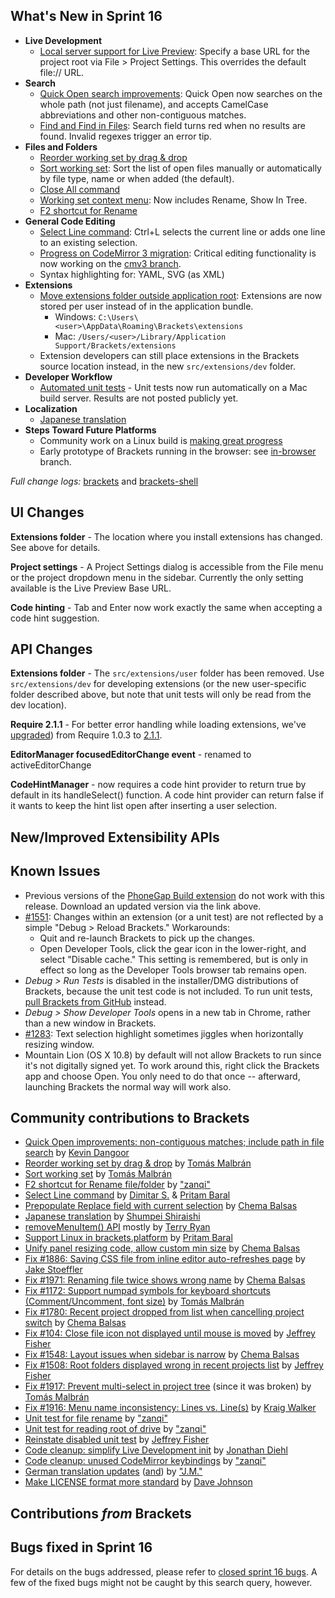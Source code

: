 What's New in Sprint 16
-----------------------
* **Live Development**
    * [Local server support for Live Preview](https://trello.com/card/3-url-mapping-for-live-development/4f90a6d98f77505d7940ce88/664): Specify a base URL for the project root via File > Project Settings. This overrides the default file:// URL.
* **Search**
    * [Quick Open search improvements](https://github.com/adobe/brackets/pull/1470): Quick Open now searches on the whole path (not just filename), and accepts CamelCase abbreviations and other non-contiguous matches.
    * [Find and Find in Files](https://github.com/adobe/brackets/pull/1914): Search field turns red when no results are found. Invalid regexes trigger an error tip.
* **Files and Folders**
    * [Reorder working set by drag & drop](https://github.com/adobe/brackets/pull/1940)
    * [Sort working set](https://github.com/adobe/brackets/pull/1999): Sort the list of open files manually or automatically by file type, name or when added (the default).
    * [Close All command](https://github.com/adobe/brackets/pull/2037)
    * [Working set context menu](https://github.com/adobe/brackets/pull/1919): Now includes Rename, Show In Tree.
    * [F2 shortcut for Rename](https://github.com/adobe/brackets/pull/1922)
* **General Code Editing**
    * [Select Line command](https://github.com/adobe/brackets/pull/2002): Ctrl+L selects the current line or adds one line to an existing selection.
    * [Progress on CodeMirror 3 migration](https://trello.com/card/2-codemirror-3-critical-editing-functionality/4f90a6d98f77505d7940ce88/660): Critical editing functionality is now working on the [cmv3 branch](https://github.com/adobe/brackets/compare/master...cmv3).
    * Syntax highlighting for: YAML, SVG (as XML)
* **Extensions**
    * [Move extensions folder outside application root](https://trello.com/card/3-extensions-outside-application-root/4f90a6d98f77505d7940ce88/659): Extensions are now stored per user instead of in the application bundle.
        * Windows: `C:\Users\<user>\AppData\Roaming\Brackets\extensions`
        * Mac: `/Users/<user>/Library/Application Support/Brackets/extensions`
    * Extension developers can still place extensions in the Brackets source location instead, in the new `src/extensions/dev` folder.
* **Developer Workflow**
    * [Automated unit tests](https://trello.com/card/2-automate-unit-tests/4f90a6d98f77505d7940ce88/661) - Unit tests now run automatically on a Mac build server. Results are not posted publicly yet.
* **Localization**
    * [Japanese translation](https://github.com/adobe/brackets/pull/1929)
* **Steps Toward Future Platforms**
    * Community work on a Linux build is [making great progress](https://groups.google.com/forum/?fromgroups=#!topic/brackets-dev/29vOJ6tvl8A)
    * Early prototype of Brackets running in the browser: see [in-browser](https://github.com/adobe/brackets/compare/master...in-browser) branch.



_Full change logs:_ [brackets](https://github.com/adobe/brackets/compare/sprint-16...sprint-17#commits_bucket) and [brackets-shell](https://github.com/adobe/brackets-shell/compare/sprint-16...sprint-17#commits_bucket)

UI Changes
----------
**Extensions folder** - The location where you install extensions has changed. See above for details.

**Project settings** - A Project Settings dialog is accessible from the File menu or the project dropdown menu in the sidebar. Currently the only setting available is the Live Preview Base URL.

**Code hinting** - Tab and Enter now work exactly the same when accepting a code hint suggestion.

API Changes
-----------
**Extensions folder** - The `src/extensions/user` folder has been removed. Use `src/extensions/dev` for developing extensions (or the new user-specific folder described above, but note that unit tests will only be read from the dev location).

**Require 2.1.1** - For better error handling while loading extensions, we've [upgraded](https://github.com/adobe/brackets/pull/1968)) from Require 1.0.3 to [2.1.1](https://github.com/jrburke/requirejs/wiki/Upgrading-to-RequireJS-2.1).

**EditorManager focusedEditorChange event** - renamed to activeEditorChange

**CodeHintManager** - now requires a code hint provider to return true by default in its handleSelect() function. A code hint provider can return false if it wants to keep the hint list open after inserting a user selection.

New/Improved Extensibility APIs
-------------------------------

Known Issues
------------
* Previous versions of the [PhoneGap Build extension](https://github.com/adobe/brackets-phonegap) do not work with this release. Download an updated version via the link above.
* [#1551](https://github.com/adobe/brackets/issues/1551): Changes within an extension (or a unit test) are not reflected by a simple "Debug > Reload Brackets." Workarounds:
    * Quit and re-launch Brackets to pick up the changes.
    * Open Developer Tools, click the gear icon in the lower-right, and select "Disable cache." This setting is remembered, but is only in effect so long as the Developer Tools browser tab remains open.
* _Debug > Run Tests_ is disabled in the installer/DMG distributions of Brackets, because the unit test code is not included. To run unit tests, [pull Brackets from GitHub](https://github.com/adobe/brackets/wiki/How-to-Hack-on-Brackets#wiki-getcode) instead.
* _Debug > Show Developer Tools_ opens in a new tab in Chrome, rather than a new window in Brackets.
* [#1283](https://github.com/adobe/brackets/issues/1283): Text selection highlight sometimes jiggles when horizontally resizing window.
* Mountain Lion (OS X 10.8) by default will not allow Brackets to run since it's not digitally signed yet.  To work around this, right click the Brackets app and choose Open.  You only need to do that once -- afterward, launching Brackets the normal way will work also.


Community contributions to Brackets
-----------------------------------
* [Quick Open improvements: non-contiguous matches; include path in file search](https://github.com/adobe/brackets/pull/1470) by [Kevin Dangoor](https://github.com/dangoor)
* [Reorder working set by drag & drop](https://github.com/adobe/brackets/pull/1940) by [Tomás Malbrán](https://github.com/TomMalbran)
* [Sort working set](https://github.com/adobe/brackets/pull/1999) by [Tomás Malbrán](https://github.com/TomMalbran)
* [F2 shortcut for Rename file/folder](https://github.com/adobe/brackets/pull/1922) by ["zanqi"](https://github.com/zanqi)
* [Select Line command](https://github.com/adobe/brackets/pull/2002) by [Dimitar S.](https://github.com/deemeetar) & [Pritam Baral](https://github.com/pritambaral)
* [Prepopulate Replace field with current selection](https://github.com/adobe/brackets/pull/1964) by [Chema Balsas](https://github.com/jbalsas)
* [Japanese translation](https://github.com/adobe/brackets/pull/1929) by [Shumpei Shiraishi](https://github.com/shumpei)
* [removeMenuItem() API](https://github.com/adobe/brackets/pull/2072) mostly by [Terry Ryan](https://github.com/tpryan)
* [Support Linux in brackets.platform](https://github.com/adobe/brackets/pull/1983) by [Pritam Baral](https://github.com/pritambaral)
* [Unify panel resizing code, allow custom min size](https://github.com/adobe/brackets/pull/1908) by [Chema Balsas](https://github.com/jbalsas)
* [Fix #1886: Saving CSS file from inline editor auto-refreshes page](https://github.com/adobe/brackets/pull/1897) by [Jake Stoeffler](https://github.com/JakeStoeffler)
* [Fix #1971: Renaming file twice shows wrong name](https://github.com/adobe/brackets/pull/1990) by [Chema Balsas](https://github.com/jbalsas)
* [Fix #1172: Support numpad symbols for keyboard shortcuts (Comment/Uncomment, font size)](https://github.com/adobe/brackets/pull/1946) by [Tomás Malbrán](https://github.com/TomMalbran)
* [Fix #1780: Recent project dropped from list when cancelling project switch](https://github.com/adobe/brackets/pull/2013) by [Chema Balsas](https://github.com/jbalsas)
* [Fix #104: Close file icon not displayed until mouse is moved](https://github.com/adobe/brackets/pull/1969) by [Jeffrey Fisher](https://github.com/jeffslofish)
* [Fix #1548: Layout issues when sidebar is narrow](https://github.com/adobe/brackets/pull/2040) by [Chema Balsas](https://github.com/jbalsas)
* [Fix #1508: Root folders displayed wrong in recent projects list](https://github.com/adobe/brackets/pull/1926) by [Jeffrey Fisher](https://github.com/jeffslofish)
* [Fix #1917: Prevent multi-select in project tree](https://github.com/adobe/brackets/pull/1945) (since it was broken) by [Tomás Malbrán](https://github.com/TomMalbran)
* [Fix #1916: Menu name inconsistency: Lines vs. Line(s)](https://github.com/adobe/brackets/pull/1928) by [Kraig Walker](https://github.com/KraigWalker)
* [Unit test for file rename](https://github.com/adobe/brackets/pull/1939) by ["zanqi"](https://github.com/zanqi)
* [Unit test for reading root of drive](https://github.com/adobe/brackets/pull/2038) by ["zanqi"](https://github.com/zanqi)
* [Reinstate disabled unit test](https://github.com/adobe/brackets/pull/1907) by [Jeffrey Fisher](https://github.com/jeffslofish)
* [Code cleanup: simplify Live Development init](https://github.com/adobe/brackets/pull/1880) by [Jonathan Diehl](https://github.com/jdiehl)
* [Code cleanup: unused CodeMirror keybindings](https://github.com/adobe/brackets/pull/2039) by ["zanqi"](https://github.com/zanqi)
* [German translation updates](https://github.com/adobe/brackets/pull/1903) ([and](https://github.com/adobe/brackets/pull/1989)) by ["J.M."](https://github.com/mynetx)
* [Make LICENSE format more standard](https://github.com/adobe/brackets/pull/1696) by [Dave Johnson](https://github.com/davejohnson)

Contributions _from_ Brackets
-----------------------------

Bugs fixed in Sprint 16
-----------------------
For details on the bugs addressed, please refer to [closed sprint 16 bugs](https://github.com/adobe/brackets/issues?labels=sprint+16&state=closed). A few of the fixed bugs might not be caught by this search query, however.